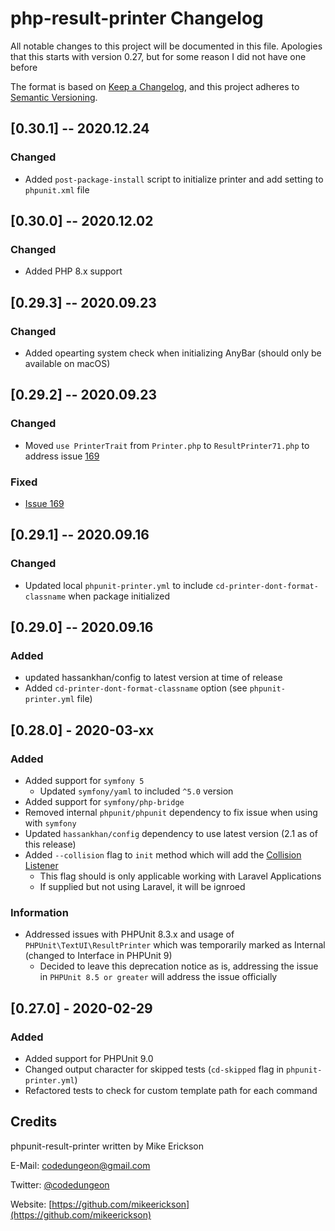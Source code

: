 # php-result-printer Changelog

All notable changes to this project will be documented in this file.
Apologies that this starts with version 0.27, but for some reason I did not have one before

The format is based on [Keep a Changelog](https://keepachangelog.com/en/1.0.0/),
and this project adheres to [Semantic Versioning](https://semver.org/spec/v2.0.0.html).

## [0.30.1] -- 2020.12.24

### Changed

-   Added `post-package-install` script to initialize printer and add setting to `phpunit.xml` file

## [0.30.0] -- 2020.12.02

### Changed

-   Added PHP 8.x support

## [0.29.3] -- 2020.09.23

### Changed

-   Added opearting system check when initializing AnyBar (should only be available on macOS)

## [0.29.2] -- 2020.09.23

### Changed

-   Moved `use PrinterTrait` from `Printer.php` to `ResultPrinter71.php` to address issue [169](https://github.com/mikeerickson/phpunit-pretty-result-printer/issues/169)

### Fixed

-   [Issue 169](https://github.com/mikeerickson/phpunit-pretty-result-printer/issues/169)

## [0.29.1] -- 2020.09.16

### Changed

-   Updated local `phpunit-printer.yml` to include `cd-printer-dont-format-classname` when package initialized

## [0.29.0] -- 2020.09.16

### Added

-   updated hassankhan/config to latest version at time of release
-   Added `cd-printer-dont-format-classname` option (see `phpunit-printer.yml` file)

## [0.28.0] - 2020-03-xx

### Added

-   Added support for `symfony 5`
    -   Updated `symfony/yaml` to included `^5.0` version
-   Added support for `symfony/php-bridge`
-   Removed internal `phpunit/phpunit` dependency to fix issue when using with `symfony`
-   Updated `hassankhan/config` dependency to use latest version (2.1 as of this release)
-   Added `--collision` flag to `init` method which will add the [Collision Listener](https://laravel-news.com/using-the-collision-phpunit-listener-with-laravel)
    -   This flag should is only applicable working with Laravel Applications
    -   If supplied but not using Laravel, it will be ignroed

### Information

-   Addressed issues with PHPUnit 8.3.x and usage of `PHPUnit\TextUI\ResultPrinter` which was temporarily marked as Internal (changed to Interface in PHPUnit 9)
    -   Decided to leave this deprecation notice as is, addressing the issue in `PHPUnit 8.5 or greater` will address the issue officially

## [0.27.0] - 2020-02-29

### Added

-   Added support for PHPUnit 9.0
-   Changed output character for skipped tests (`cd-skipped` flag in `phpunit-printer.yml`)
-   Refactored tests to check for custom template path for each command

## Credits

phpunit-result-printer written by Mike Erickson

E-Mail: [codedungeon@gmail.com](mailto:codedungeon@gmail.com)

Twitter: [@codedungeon](http://twitter.com/codedungeon)

Website: [https://github.com/mikeerickson](https://github.com/mikeerickson)
